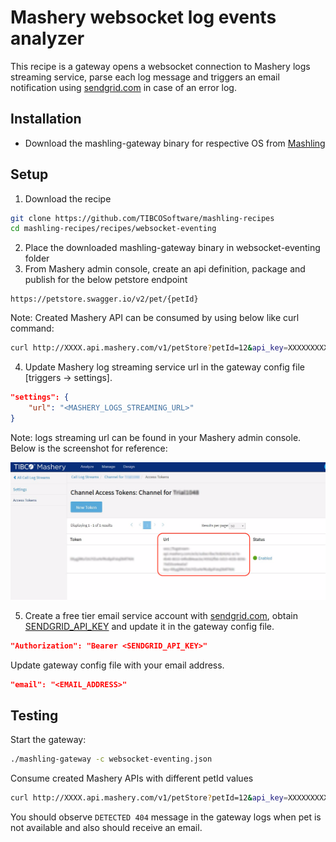 # Mashery websocket log events analyzer
This recipe is a gateway opens a websocket connection to Mashery logs streaming service, parse each log message and triggers an email notification using [sendgrid.com](https://sendgrid.com) in case of an error log.

## Installation
* Download the mashling-gateway binary for respective OS from [Mashling](https://github.com/TIBCOSoftware/mashling/tree/master#installation-and-usage)

## Setup

1. Download the recipe
```bash
git clone https://github.com/TIBCOSoftware/mashling-recipes
cd mashling-recipes/recipes/websocket-eventing
```
2. Place the downloaded mashling-gateway binary in websocket-eventing folder
3. From Mashery admin console, create an api definition, package and publish for the below petstore endpoint
```
https://petstore.swagger.io/v2/pet/{petId}
```

Note: Created Mashery API can be consumed by using below like curl command:
```bash
curl http://XXXX.api.mashery.com/v1/petStore?petId=12&api_key=XXXXXXXXX
```

4. Update Mashery log streaming service url in the gateway config file [triggers -> settings].

```json
"settings": {
    "url": "<MASHERY_LOGS_STREAMING_URL>"
}
```
Note: logs streaming url can be found in your Mashery admin console. Below is the screenshot for reference:

![Screenshot of Mashery admin console](mashery.png)

5. Create a free tier email service account with [sendgrid.com](https://signup.sendgrid.com), obtain [SENDGRID_API_KEY](https://app.sendgrid.com/settings/api_keys) and update it in the gateway config file.

```json
"Authorization": "Bearer <SENDGRID_API_KEY>"
```

Update gateway config file with your email address.
```json
"email": "<EMAIL_ADDRESS>"
```
## Testing

Start the gateway:

```bash
./mashling-gateway -c websocket-eventing.json
```

Consume created Mashery APIs with different petId values
```bash
curl http://XXXX.api.mashery.com/v1/petStore?petId=12&api_key=XXXXXXXXX
```

You should observe `DETECTED 404` message in the gateway logs when pet is not available and also should receive an email.